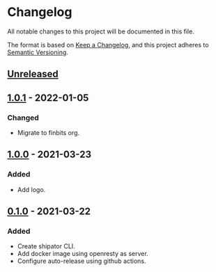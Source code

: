 # Changelog
All notable changes to this project will be documented in this file.

The format is based on [Keep a Changelog](https://keepachangelog.com/en/1.0.0/),
and this project adheres to [Semantic Versioning](https://semver.org/spec/v2.0.0.html).

## [Unreleased]

## [1.0.1] - 2022-01-05

### Changed

- Migrate to finbits org.

## [1.0.0] - 2021-03-23
### Added
- Add logo.

## [0.1.0] - 2021-03-22
### Added
- Create shipator CLI.
- Add docker image using openresty as server.
- Configure auto-release using github actions.

[Unreleased]: https://github.com/Finbits/shipator/compare/v1.0.1...HEAD
[1.0.1]: https://github.com/Finbits/shipator/compare/v1.0.0...v1.0.1
[1.0.0]: https://github.com/Finbits/shipator/compare/v0.0.1...v1.0.0
[0.1.0]: https://github.com/Finbits/shipator/releases/tag/v0.1.0

